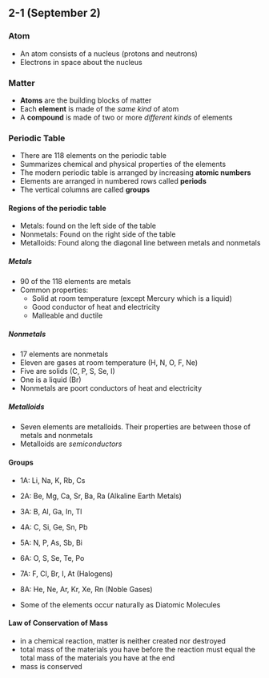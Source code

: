 ## 2-1 (September 2)

### Atom

- An atom consists of a nucleus (protons and neutrons)
- Electrons in space about the nucleus

### Matter
- **Atoms** are the building blocks of matter
- Each **element** is made of the _same kind_ of atom
- A **compound** is made of two or more _different kinds_ of elements

### Periodic Table
- There are 118 elements on the periodic table
- Summarizes chemical and physical properties of the elements
- The modern periodic table is arranged by increasing **atomic numbers**
- Elements are arranged in numbered rows called **periods**
- The vertical columns are called **groups**

#### Regions of the periodic table
- Metals: found on the left side of the table
- Nonmetals: Found on the right side of the table
- Metalloids: Found along the diagonal line between metals and nonmetals

##### Metals
- 90 of the 118 elements are metals
- Common properties:
  - Solid at room temperature (except Mercury which is a liquid)
  - Good conductor of heat and electricity
  - Malleable and ductile

##### Nonmetals
- 17 elements are nonmetals
- Eleven are gases at room temperature (H, N, O, F, Ne)
- Five are solids (C, P, S, Se, I)
- One is a liquid (Br)
- Nonmetals are poort conductors of heat and electricity

##### Metalloids
- Seven elements are metalloids. Their properties are between those of metals and nonmetals
- Metalloids are _semiconductors_

#### Groups
- 1A: Li, Na, K, Rb, Cs
- 2A: Be, Mg, Ca, Sr, Ba, Ra (Alkaline Earth Metals)
- 3A: B, Al, Ga, In, Tl
- 4A: C, Si, Ge, Sn, Pb
- 5A: N, P, As, Sb, Bi
- 6A: O, S, Se, Te, Po
- 7A: F, Cl, Br, I, At (Halogens)
- 8A: He, Ne, Ar, Kr, Xe, Rn (Noble Gases)

- Some of the elements occur naturally as Diatomic Molecules

#### Law of Conservation of Mass
- in a chemical reaction, matter is neither created nor destroyed
- total mass of the materials you have before the reaction must equal the total mass of the materials you have at the end
- mass is conserved
